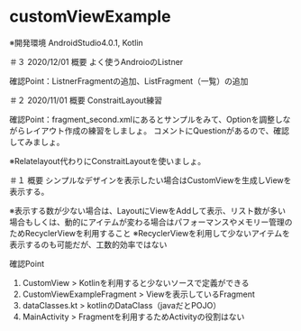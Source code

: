 # customViewExample

※開発環境
AndroidStudio4.0.1, Kotlin

＃３
2020/12/01
概要
よく使うAndroioのListner

確認Point：ListnerFragmentの追加、ListFragment（一覧）の追加

＃２
2020/11/01
概要
ConstraitLayout練習

確認Point：fragment_second.xmlにあるとサンプルをみて、Optionを調整しながらレイアウト作成の練習をしましょ。
コメントにQuestionがあるので、確認してみましょ。

※Relatelayout代わりにConstraitLayoutを使いましょ。

＃１
概要
シンプルなデザインを表示したい場合はCustomViewを生成しViewを表示する。

※表示する数が少ない場合は、LayoutにViewをAddして表示、リスト数が多い場合もしくは、動的にアイテムが変わる場合はパフォーマンスやメモリー管理のためRecyclerViewを利用すること
※RecyclerViewを利用して少ないアイテムを表示するのも可能だが、工数的効率ではない

確認Point
1. CustomView > Kotlinを利用すると少ないソースで定義ができる
2. CustomViewExampleFragment > Viewを表示しているFragment
3. dataClasses.kt > kotlinのDataClass（javaだとPOJO）
4. MainActivity > Fragmentを利用するためActivityの役割はない


